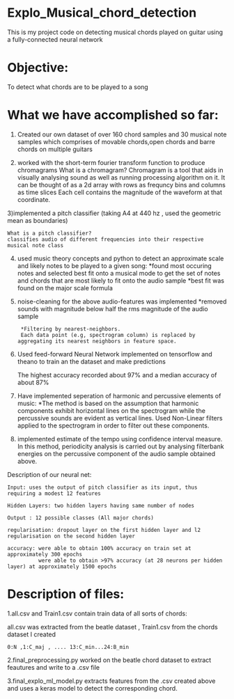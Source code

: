 # Explo_Musical_chord_detection
This is my project code on detecting musical chords played on guitar using a fully-connected neural network

# Objective:
To detect what chords are to be played to a song 



# What we have accomplished so far:

1) Created our own dataset of over 160 chord samples and 30 musical note samples which comprises of movable chords,open chords and barre chords on multiple guitars

2) worked with the short-term fourier transform function to produce chromagrams
	What is a chromagram?
	Chromagram is a tool that aids in visually analysing sound as well as running processing algorithm on it.
	It can be thought of as a 2d array with rows as frequncy bins and columns as time slices
	Each cell contains the magnitude of the waveform at that coordinate.

3)implemented a pitch classifier  (taking A4 at 440 hz , used the geometric mean as boundaries)

	What is a pitch classifier?
	classifies audio of different frequencies into their respective musical note class 

4) used music theory concepts and python to detect an approximate scale and likely notes to be played to a given song:
		*found most occuring notes and selected best fit onto a musical mode to get the set 
		of notes and chords that are most likely to fit onto the audio sample
		*best fit was found on the major scale formula 

5) noise-cleaning for the above audio-features was implemented 
		*removed sounds with magnitude below half the rms magnitude of the audio sample											
		
		*Filtering by nearest-neighbors.
		Each data point (e.g, spectrogram column) is replaced by aggregating its nearest neighbors in feature space.



6) Used feed-forward Neural Network implemented on tensorflow and theano to train an the dataset and make predictions 
	
	The highest accuracy recorded about 97% and a median accuracy of about 87%

7) Have implemented seperation of harmonic and percussive elements of music:
	*The method is based on the assumption that harmonic components exhibit horizontal lines on the spectrogram while the percussive sounds are evident as vertical lines. Used Non-Linear filters applied to the spectrogram in order to filter out these components.

8) implemented estimate of the tempo using confidence interval measure.
In this method, periodicity analysis is carried out by analysing filterbank energies on the percussive component of the audio sample obtained above.

Description of our neural net:

	Input: uses the output of pitch classifier as its input, thus requiring a modest 12 features

	Hidden Layers: two hidden layers having same number of nodes

	Output : 12 possible classes (All major chords)

	regularisation: dropout layer on the first hidden layer and l2 regularisation on the second hidden layer 

	accuracy: were able to obtain 100% accuracy on train set at approximately 300 epochs
			  were able to obtain >97% accuracy (at 28 neurons per hidden layer) at approximately 1500 epochs 



# Description of files:

1.all.csv and Train1.csv contain train data of all sorts of chords:

all.csv was extracted from the beatle dataset , Train1.csv from the chords dataset I created

	0:N ,1:C_maj , .... 13:C_min...24:B_min

2.final_preprocessing.py worked on the beatle chord dataset to extract feautures and write to a .csv file

3.final_explo_ml_model.py extracts features from the .csv created above and uses a keras model to detect the corresponding chord.

